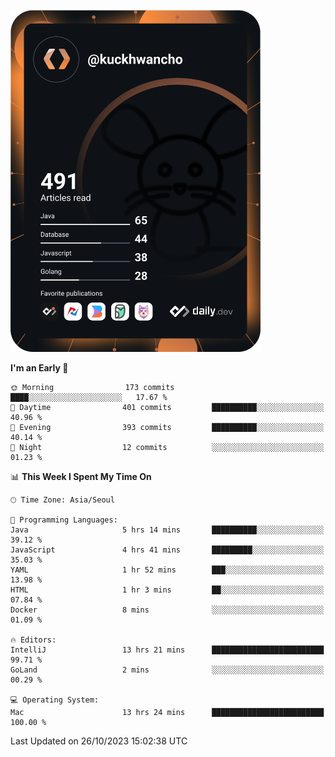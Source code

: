 <a href="https://app.daily.dev/kuckhwancho"><img src="https://github.com/kuckjwi0928/kuckjwi0928/blob/master/devcard.svg" width="400" alt="Kuckjwi Devcard"/></a>

<!--START_SECTION:waka-->
**I'm an Early 🐤** 

```text
🌞 Morning                173 commits         ████░░░░░░░░░░░░░░░░░░░░░   17.67 % 
🌆 Daytime                401 commits         ██████████░░░░░░░░░░░░░░░   40.96 % 
🌃 Evening                393 commits         ██████████░░░░░░░░░░░░░░░   40.14 % 
🌙 Night                  12 commits          ░░░░░░░░░░░░░░░░░░░░░░░░░   01.23 % 
```


📊 **This Week I Spent My Time On** 

```text
🕑︎ Time Zone: Asia/Seoul

💬 Programming Languages: 
Java                     5 hrs 14 mins       ██████████░░░░░░░░░░░░░░░   39.12 % 
JavaScript               4 hrs 41 mins       █████████░░░░░░░░░░░░░░░░   35.03 % 
YAML                     1 hr 52 mins        ███░░░░░░░░░░░░░░░░░░░░░░   13.98 % 
HTML                     1 hr 3 mins         ██░░░░░░░░░░░░░░░░░░░░░░░   07.84 % 
Docker                   8 mins              ░░░░░░░░░░░░░░░░░░░░░░░░░   01.09 % 

🔥 Editors: 
IntelliJ                 13 hrs 21 mins      █████████████████████████   99.71 % 
GoLand                   2 mins              ░░░░░░░░░░░░░░░░░░░░░░░░░   00.29 % 

💻 Operating System: 
Mac                      13 hrs 24 mins      █████████████████████████   100.00 % 
```


 Last Updated on 26/10/2023 15:02:38 UTC
<!--END_SECTION:waka-->
